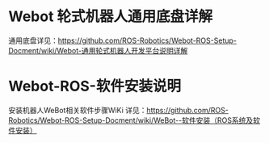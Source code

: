 # Webot 轮式机器人通用底盘详解
通用底盘详见：https://github.com/ROS-Robotics/Webot-ROS-Setup-Docment/wiki/Webot-通用轮式机器人开发平台说明详解

# Webot-ROS-软件安装说明
安装机器人WeBot相关软件步骤WiKi
详见：https://github.com/ROS-Robotics/Webot-ROS-Setup-Docment/wiki/WeBot--软件安装（ROS系统及软件安装）

